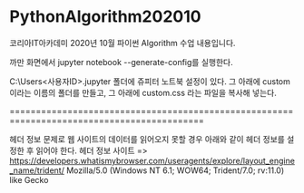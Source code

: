 # PythonAlgorithm202010
코리아IT아카데미 2020년 10월 파이썬 Algorithm 수업 내용입니다.

까만 화면에서 jupyter notebook --generate-config를 실행한다.

C:\Users<사용자ID>.jupyter 폴더에 쥬피터 노트북 설정이 있다. 그 아래에 custom 이라는 이름의 폴더를 만들고, 그 아래에 custom.css 라는 파일을 복사해 넣는다.

===========================================================================================

헤더 정보 문제로 웹 사이트의 데이터를 읽어오지 못할 경우 아래와 같이 헤더 정보를 설정한 후 읽어야 한다.
헤더 정보 사이트 => https://developers.whatismybrowser.com/useragents/explore/layout_engine_name/trident/
Mozilla/5.0 (Windows NT 6.1; WOW64; Trident/7.0; rv:11.0) like Gecko
